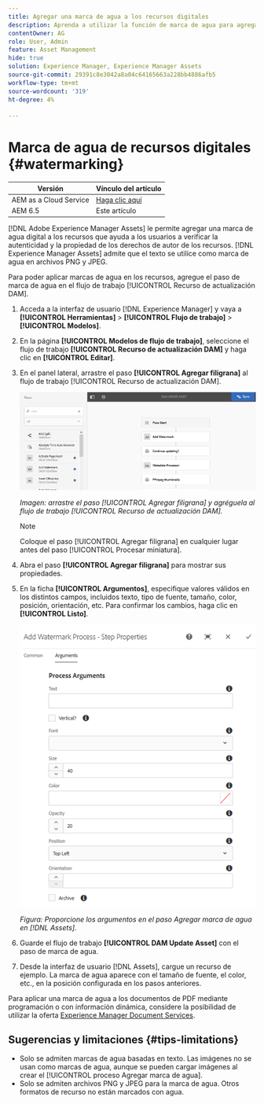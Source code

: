 ```yaml
---
title: Agregar una marca de agua a los recursos digitales
description: Aprenda a utilizar la función de marca de agua para agregar una marca de agua digital a los recursos.
contentOwner: AG
role: User, Admin
feature: Asset Management
hide: true
solution: Experience Manager, Experience Manager Assets
source-git-commit: 29391c8e3042a8a04c64165663a228bb4886afb5
workflow-type: tm+mt
source-wordcount: '319'
ht-degree: 4%

---
```


# Marca de agua de recursos digitales {#watermarking}

| Versión | Vínculo del artículo |
| -------- | ---------------------------- |
| AEM as a Cloud Service | [Haga clic aquí](https://experienceleague.adobe.com/docs/experience-manager-cloud-service/content/assets/manage/watermark-assets.html?lang=en) |
| AEM 6.5 | Este artículo |

[!DNL Adobe Experience Manager Assets] le permite agregar una marca de agua digital a los recursos que ayuda a los usuarios a verificar la autenticidad y la propiedad de los derechos de autor de los recursos. [!DNL Experience Manager Assets] admite que el texto se utilice como marca de agua en archivos PNG y JPEG.

Para poder aplicar marcas de agua en los recursos, agregue el paso de marca de agua en el flujo de trabajo [!UICONTROL Recurso de actualización DAM].

1. Acceda a la interfaz de usuario [!DNL Experience Manager] y vaya a **[!UICONTROL Herramientas]** > **[!UICONTROL Flujo de trabajo]** > **[!UICONTROL Modelos]**.
1. En la página **[!UICONTROL Modelos de flujo de trabajo]**, seleccione el flujo de trabajo **[!UICONTROL Recurso de actualización DAM]** y haga clic en **[!UICONTROL Editar]**.

1. En el panel lateral, arrastre el paso **[!UICONTROL Agregar filigrana]** al flujo de trabajo [!UICONTROL Recurso de actualización DAM].

   ![Arrastre el paso [!UICONTROL Agregar filigrana] y agréguela al flujo de trabajo [!UICONTROL Recurso de actualización DAM]](assets/add_watermark_step_aem_assets.png)

   *Imagen: arrastre el paso [!UICONTROL Agregar filigrana] y agréguela al flujo de trabajo [!UICONTROL Recurso de actualización DAM].*

   >[!NOTE]
   >
   >Coloque el paso [!UICONTROL Agregar filigrana] en cualquier lugar antes del paso [!UICONTROL Procesar miniatura].

1. Abra el paso **[!UICONTROL Agregar filigrana]** para mostrar sus propiedades.
1. En la ficha **[!UICONTROL Argumentos]**, especifique valores válidos en los distintos campos, incluidos texto, tipo de fuente, tamaño, color, posición, orientación, etc. Para confirmar los cambios, haga clic en **[!UICONTROL Listo]**.

   ![Proporcione los argumentos en el paso Agregar marca de agua en [!DNL Assets]](assets/arguments_add_watermark_aem_assets.png)

   *Figura: Proporcione los argumentos en el paso Agregar marca de agua en [!DNL Assets].*

1. Guarde el flujo de trabajo **[!UICONTROL DAM Update Asset]** con el paso de marca de agua.
1. Desde la interfaz de usuario [!DNL Assets], cargue un recurso de ejemplo. La marca de agua aparece con el tamaño de fuente, el color, etc., en la posición configurada en los pasos anteriores.

Para aplicar una marca de agua a los documentos de PDF mediante programación o con información dinámica, considere la posibilidad de utilizar la oferta [Experience Manager Document Services](/help/forms/using/overview-aem-document-services.md).

## Sugerencias y limitaciones {#tips-limitations}

* Solo se admiten marcas de agua basadas en texto. Las imágenes no se usan como marcas de agua, aunque se pueden cargar imágenes al crear el [!UICONTROL proceso Agregar marca de agua].
* Solo se admiten archivos PNG y JPEG para la marca de agua. Otros formatos de recurso no están marcados con agua.
